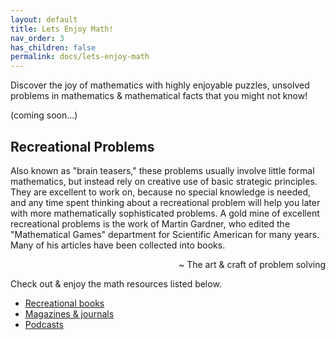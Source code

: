 ```yaml
---
layout: default
title: Lets Enjoy Math!
nav_order: 3
has_children: false
permalink: docs/lets-enjoy-math
---
```


Discover the joy of mathematics with highly enjoyable puzzles, unsolved problems in mathematics & mathematical facts that you might not know!

(coming soon...)

## Recreational Problems

Also known as "brain teasers," these problems usually involve little formal mathematics, but instead rely on creative use of basic strategic principles. They are excellent to work on, because no special knowledge is needed, and any time spent thinking about a recreational problem will help you later with more mathematically sophisticated problems. A gold mine of excellent recreational problems is the work of Martin Gardner, who edited the "Mathematical Games" department for Scientific American for many years. Many of his articles have been collected into books. 

<div style="text-align: right"> ~ The art & craft of problem solving </div>

Check out & enjoy the math resources listed below.

- [Recreational books](https://mathdigilab.github.io/docs/resources/books/recreational-books)
- [Magazines & journals](https://mathdigilab.github.io/docs/resources/magazines)
- [Podcasts](https://mathdigilab.github.io/docs/resources/podcasts)
